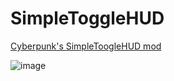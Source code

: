 # SimpleToggleHUD

[Cyberpunk's SimpleToogleHUD mod](https://www.nexusmods.com/cyberpunk2077/mods/9311/?tab=description&jump_to_comment=131995799)

![image](https://github.com/Mokuppo/SimpleToggleHUD/assets/109819841/cc341ed0-cdd4-4993-8658-e653047740fc)
